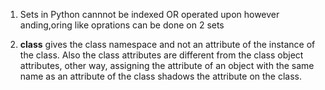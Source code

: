 1) Sets in Python cannnot be indexed OR operated upon however anding,oring like oprations can be done on 2 sets

2) __class__ gives the class namespace and not an attribute of the instance of the class. Also the class attributes are different from the class object attributes, other way, assigning the attribute of an object with the same name as an attribute of the class shadows the attribute on the class.
